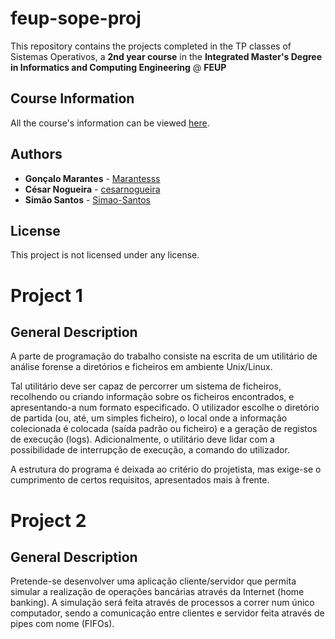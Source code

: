 # feup-sope-proj

This repository contains the projects completed in the TP classes of Sistemas Operativos, a **2nd year course** in the **Integrated Master's Degree in Informatics and Computing Engineering** @ **FEUP**

## Course Information

All the course's information can be viewed [here](https://sigarra.up.pt/feup/pt/ucurr_geral.ficha_uc_view?pv_ocorrencia_id=419998).

## Authors

* **Gonçalo Marantes** - [Marantesss](https://github.com/Marantesss)
* **César Nogueira** - [cesarnogueira](https://github.com/cesarnogueira)
* **Simão Santos** - [Simao-Santos](https://github.com/Simao-Santos)

## License

This project is not licensed under any license.

# Project 1

## General Description

A parte de programação do trabalho consiste na escrita de um utilitário de análise forense a diretórios e ficheiros em ambiente Unix/Linux.

Tal utilitário deve ser capaz de percorrer um sistema de ficheiros, recolhendo ou criando informação sobre os ficheiros encontrados, e apresentando-a num formato especificado. O utilizador escolhe o diretório de partida (ou, até, um simples ficheiro), o local onde a informação colecionada é colocada (saída padrão ou ficheiro) e a geração de registos de execução (logs). Adicionalmente, o utilitário deve lidar com a possibilidade de interrupção de execução, a comando do utilizador.

A estrutura do programa é deixada ao critério do projetista, mas exige-se o cumprimento de certos requisitos, apresentados mais à frente.

# Project 2

## General Description

Pretende-se desenvolver uma aplicação cliente/servidor que permita simular a realização de operações bancárias através da Internet (home banking). A simulação será feita através de processos a correr num único computador, sendo a comunicação entre clientes e servidor feita através de pipes com nome (FIFOs).
